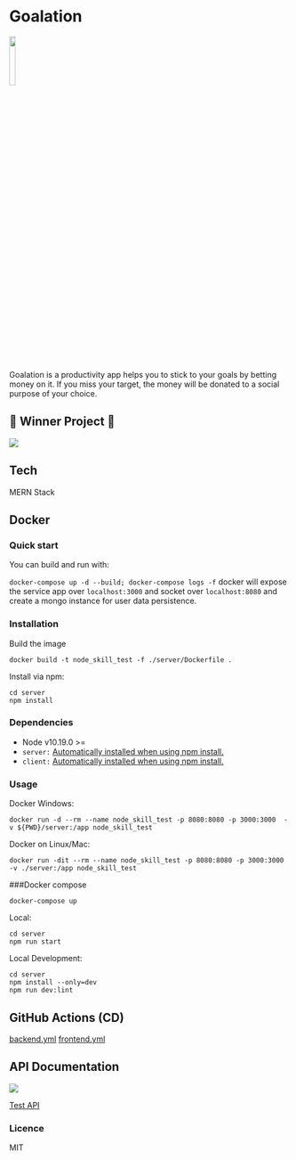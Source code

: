 # Goalation


[<img src="https://www.techlabs.org/static/tl-logo-cf3f70e8f5222649e6b06468adfae64c.png" width="15%">](https://techlabs.org)


Goalation is a productivity app helps you to stick to your goals by betting money on it. If you miss your target, the money will be donated to a social purpose of your choice. 

## :gem: Winner Project  :3rd_place_medal:

[<img src="https://i.ibb.co/LzD2ndn/winner-goalation.png" >](https://bit.ly/32qybrk)


## Tech

MERN Stack

## Docker


### Quick start
You can build and run with:

`docker-compose up -d --build; docker-compose logs -f`
docker will expose the service app over `localhost:3000` and socket over  `localhost:8080` and create a mongo instance for user data persistence.

### Installation
Build the image

`docker build -t node_skill_test -f ./server/Dockerfile .`

Install via npm:
```
cd server
npm install
```

### Dependencies

* Node v10.19.0 >=
* ```server:``` [Automatically installed when using npm install.](./server/package.json)
* ```client:``` [Automatically installed when using npm install.](./client/package.json)



### Usage
Docker Windows:

`docker run -d --rm --name node_skill_test -p 8080:8080 -p 3000:3000  -v ${PWD}/server:/app node_skill_test`


Docker on Linux/Mac:

`docker run -dit --rm --name node_skill_test -p 8080:8080 -p 3000:3000  -v ./server:/app node_skill_test`

###Docker compose

`docker-compose up`

Local:

```
cd server
npm run start
```

Local Development:
```
cd server
npm install --only=dev
npm run dev:lint
```
## GitHub Actions (CD) 

[backend.yml](./.github/workflows/backend.yml)
[frontend.yml](./.github/workflows/frontend.yml)

## API Documentation 

[<img src="https://i.ibb.co/q5JsrtH/goalation-api.png" >](https://app.swaggerhub.com/apis/baneymelo/goalation-api/0.0.1)

[Test API](https://app.swaggerhub.com/apis/baneymelo/goalation-api/0.0.1)



### Licence

MIT